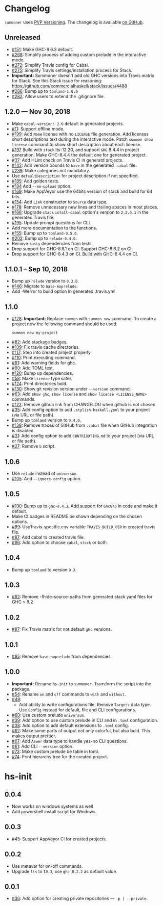 # Changelog

`summoner` uses [PVP Versioning][1].
The changelog is available [on GitHub][2].

## Unreleased

* [#151](https://github.com/kowainik/summoner/issues/151):
  Make GHC-8.6.3 default.
* [#268](https://github.com/kowainik/summoner/issues/268):
  Simplify process of adding custom prelude in the interactive mode.
* [#272](https://github.com/kowainik/summoner/issues/272):
  Simplify Travis config for Cabal.
* [#275](https://github.com/kowainik/summoner/issues/275):
  Simplify Travis settings/installation process for Stack.
* __Important:__ Summoner doesn't add old GHC versions into Travis matrix for
  Stack. See this Stack issue for reasoning:
      https://github.com/commercialhaskell/stack/issues/4488
* [#286](https://github.com/kowainik/summoner/issues/286):
  Bump up to `tomland-1.0.0`
* [#282](https://github.com/kowainik/summoner/issues/282):
  Allow users to extend the .gitignore file.

## 1.2.0 — Nov 30, 2018

* Make `cabal-version: 2.0` default in generated projects.
* [#11](https://github.com/kowainik/summoner/issues/11):
  Support offline mode.
* [#199](https://github.com/kowainik/summoner/issues/199):
  Add `None` license with no `LICENSE` file generation.
  Add licenses short descriptions text during the interactive mode.
  Patch `summon show license` command to show short description about
  each license.
* [#197](https://github.com/kowainik/summoner/issues/197)
  Build with `stack` lts-12.20, and support `GHC` 8.4.4 in
  project generation. Make GHC-8.4.4 the default one for generated project.
* [#37](https://github.com/kowainik/summoner/issues/37):
  Add HLint check on Travis CI in generatd projects.
* [#142](https://github.com/kowainik/summoner/issues/142):
  Add version bounds to `base` in the generated `.cabal` file.
* [#239](https://github.com/kowainik/summoner/issues/239):
  Make categories not mandatory.
* Use `defaultDescription` for project description if not specified.
* [#185](https://github.com/kowainik/summoner/issues/185):
  Add golden tests.
* [#184](https://github.com/kowainik/summoner/issues/184)
  Add `--no-upload` option.
* [#169](https://github.com/kowainik/summoner/issues/169):
  Make AppVeyor use the 64bits version of stack and build for 64 bits.
* [#154](https://github.com/kowainik/summoner/issues/154):
  Add `Link` constructor to `Source` data type.
* [#178](https://github.com/kowainik/summoner/issues/178):
  Remove unnecessary new lines and trailing spaces in most places.
* [#168](https://github.com/kowainik/summoner/issues/168):
  Upgrade `stack` `intall-cabal` option's version to `2.2.0.1` in
  the generated Travis file.
* [#195](https://github.com/kowainik/summoner/issues/195):
  Update prompt questions for CLI.
* Add more documentation to the functions.
* [#155](https://github.com/kowainik/summoner/issues/155):
  Bump up to `tomland-0.5.0`.
* [#202](https://github.com/kowainik/summoner/issues/202):
  Bump up to `relude-0.4.0`.
* Remove `tasty` dependencies from tests.
* Drop support for GHC-8.6.1 on CI. Support GHC-8.6.2 on CI.
* Drop support for GHC-8.4.3 on CI. Build with GHC-8.4.4 on CI.

## 1.1.0.1 – Sep 10, 2018

* Bump up `relude` version to `0.3.0`.
* [#146](https://github.com/kowainik/summoner/issues/146):
  Migrate to `base-noprelude`.
* Add -Werror to build option in generated .travis.yml

## 1.1.0

* [#128](https://github.com/kowainik/summoner/issues/128):
  __Important:__ Replace `summon` with `summon new` command.
  To create a project now the following command should be used:
  ```
  summon new my-project
  ```
* [#82](https://github.com/kowainik/summoner/issues/82):
  Add stackage badges.
* [#109](https://github.com/kowainik/summoner/issues/109):
  Fix travis cache directories.
* [#117](https://github.com/kowainik/summoner/issues/117):
  Step into created project properly
* [#110](https://github.com/kowainik/summoner/issues/110):
  Print executing command.
* [#91](https://github.com/kowainik/summoner/issues/91):
  Add warning fields for ghc.
* [#90](https://github.com/kowainik/summoner/issues/90):
  Add TOML test.
* [#120](https://github.com/kowainik/summoner/issues/120):
  Bump up dependencies.
* [#58](https://github.com/kowainik/summoner/issues/58):
  Make `Licence` type safer.
* [#124](https://github.com/kowainik/summoner/issues/124):
  Print directories bold.
* [#130](https://github.com/kowainik/summoner/issues/130):
  Show git revision version under `--version` command.
* [#63](https://github.com/kowainik/summoner/issues/63):
  Add `show ghc`, `show license` and `show license <LICENSE_NAME>` commands.
* [#122](https://github.com/kowainik/summoner/issues/122):
  Remove github link from CHANGELOG when github is not chosen.
* [#35](https://github.com/kowainik/summoner/issues/35):
  Add config option to add `.stylish-haskell.yaml` to your project
  (via URL or file path).
* Bump up `tomland` version to `0.4.0`.
* [#138](https://github.com/kowainik/summoner/issues/138):
  Remove traces of GitHub from `.cabal` file when GitHub integration is disabled.
* [#31](https://github.com/kowainik/summoner/issues/31):
  Add config option to add `CONTRIBUTING.md` to your project
  (via URL or file path).
* [#27](https://github.com/kowainik/summoner/issues/27):
  Remove `b` script.

## 1.0.6

* Use `relude` instead of `universum`.
* [#105](https://github.com/kowainik/summoner/issues/105):
  Add `--ignore-config` option.

## 1.0.5

* [#100](https://github.com/kowainik/summoner/issues/100):
  Bump up to `ghc-8.4.3`. Add support for `Ghc843` in code
  and make it default.
* Make CI badges in README be shown depending on the chosen options.
* [#99](https://github.com/kowainik/summoner/issues/99):
  UseTravis-specific env variable `TRAVIS_BUILD_DIR` in created travis file.
* [#97](https://github.com/kowainik/summoner/issues/97):
  Add cabal to created travis file.
* [#96](https://github.com/kowainik/summoner/issues/96):
  Add option to choose `cabal`, `stack` or both.

## 1.0.4

* Bump up `tomland` to version `0.3`.

## 1.0.3

* [#92](https://github.com/kowainik/summoner/issues/92):
  Remove -fhide-source-paths from generated stack yaml files for
  GHC < 8.2

## 1.0.2

* [#87](https://github.com/kowainik/summoner/issues/87):
  Fix Travis matrix for not default `ghc` versions.

## 1.0.1

* [#85](https://github.com/kowainik/summoner/issues/85):
  Remove `base-noprelude` from dependencies.

## 1.0.0

* __Important:__ Rename `hs-init` to `summoner`. Transform the script into the package.
* [#54](https://github.com/kowainik/summoner/issues/54):
   Rename `on` and `off` commands to `with` and `without`.
* [#48](https://github.com/kowainik/summoner/issues/48):
  - Add ability to write configurations file. Remove `Targets` data type.
    Use `Config` instead for default, file and CLI configurations.
* [#60](https://github.com/kowainik/summoner/issues/60):
  Use custom prelude `universum`.
* [#39](https://github.com/kowainik/summoner/issues/39):
  Add option to use custom prelude in CLI and in `.toml` configuration.
* [#38](https://github.com/kowainik/summoner/issues/38):
  Add option to add default extensions to `.toml` config.
* [#62](https://github.com/kowainik/summoner/issues/62):
  Make some parts of output not only colorful, but also bold. This makes output prettier.
* [#67](https://github.com/kowainik/summoner/issues/67):
  Add `Aswer` data type to handle yes-no CLI questions.
* [#61](https://github.com/kowainik/summoner/issues/61):
  Add CLI `--version` option.
* [#73](https://github.com/kowainik/summoner/issues/73):
  Make custom prelude be table in toml.
* [#74](https://github.com/kowainik/summoner/issues/74):
  Print hierarchy tree for the created project.

# hs-init

## 0.0.4

* Now works on windows systems as well
* Add powershell install script for Windows


## 0.0.3

* [#45](https://github.com/vrom911/hs-init/issues/45):
  Support AppVeyor CI for created projects.

## 0.0.2

* Use metavar for on-off commands.
* Upgrade `lts` to `10.3`, use `ghc 8.2.2` as default value.

## 0.0.1

* [#36](https://github.com/vrom911/hs-init/issues/36):
  Add option for creating private repositories — `-p | --private`.

[1]: https://pvp.haskell.org
[2]: https://github.com/kowainik/summoner/releases
